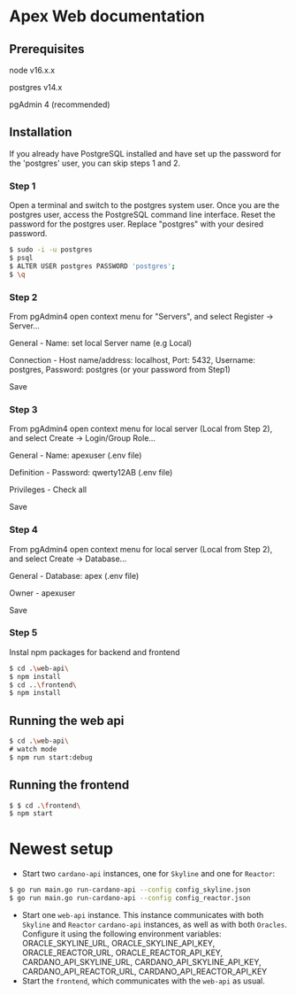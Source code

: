 # Apex Web documentation

## Prerequisites
node v16.x.x

postgres v14.x

pgAdmin 4 (recommended)

## Installation

If you already have PostgreSQL installed and have set up the password for the 'postgres' user, you can skip steps 1 and 2.

### Step 1

Open a terminal and switch to the postgres system user. Once you are the postgres user, access the PostgreSQL command line interface. Reset the password for the postgres user. Replace "postgres" with your desired password.

```bash
$ sudo -i -u postgres
$ psql
$ ALTER USER postgres PASSWORD 'postgres';
$ \q
```

### Step 2

From pgAdmin4 open context menu for "Servers", and select Register -> Server...

General - Name: set local Server name (e.g Local)

Connection - Host name/address: localhost, Port: 5432, Username: postgres, Password: postgres (or your password from Step1)

Save

### Step 3

From pgAdmin4 open context menu for local server (Local from Step 2), and select Create -> Login/Group Role...

General - Name: apexuser (.env file)

Definition - Password: qwerty12AB (.env file)

Privileges - Check all

Save

### Step 4

From pgAdmin4 open context menu for local server (Local from Step 2), and select Create -> Database...

General - Database: apex (.env file)

Owner - apexuser

Save


### Step 5

Instal npm packages for backend and frontend

```bash
$ cd .\web-api\
$ npm install
$ cd ..\frontend\
$ npm install
```

## Running the web api

```bash
$ cd .\web-api\
# watch mode
$ npm run start:debug

```

## Running the frontend

```bash
$ $ cd .\frontend\
$ npm start

```

# Newest setup

- Start two `cardano-api` instances, one for `Skyline` and one for `Reactor`:
```bash
$ go run main.go run-cardano-api --config config_skyline.json
$ go run main.go run-cardano-api --config config_reactor.json
```
- Start one `web-api` instance. This instance communicates with both `Skyline` and `Reactor` `cardano-api` instances, as well as with both `Oracles`.
Configure it using the following environment variables:
ORACLE_SKYLINE_URL, ORACLE_SKYLINE_API_KEY, ORACLE_REACTOR_URL, ORACLE_REACTOR_API_KEY, CARDANO_API_SKYLINE_URL, CARDANO_API_SKYLINE_API_KEY,
CARDANO_API_REACTOR_URL, CARDANO_API_REACTOR_API_KEY
- Start the `frontend`, which communicates with the `web-api` as usual.